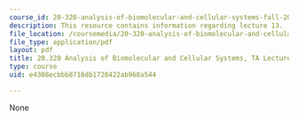 ```yaml
---
course_id: 20-320-analysis-of-biomolecular-and-cellular-systems-fall-2012
description: This resource contains information regarding lecture 13.
file_location: /coursemedia/20-320-analysis-of-biomolecular-and-cellular-systems-fall-2012/e4308ecbbb8716db1728422ab968a544_MIT20_320F12_Lecture13.pdf
file_type: application/pdf
layout: pdf
title: 20.320 Analysis of Biomolecular and Cellular Systems, TA Lecture Note 13
type: course
uid: e4308ecbbb8716db1728422ab968a544

---
```

None